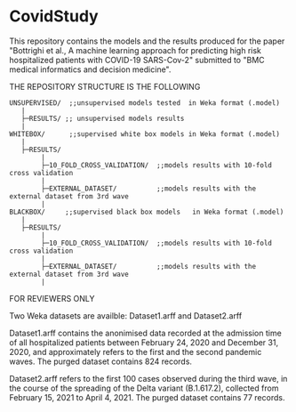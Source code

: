 # CovidStudy
This repository contains the models and the results  produced for the paper "Bottrighi et al., A machine learning approach for predicting high risk hospitalized patients with COVID-19 SARS-Cov-2" submitted to "BMC medical informatics and decision medicine".

THE REPOSITORY STRUCTURE IS THE FOLLOWING

```
UNSUPERVISED/  ;;unsupervised models tested  in Weka format (.model)
   |
   ├─RESULTS/ ;; unsupervised models results
   |
WHITEBOX/      ;;supervised white box models in Weka format (.model)
   |
   ├─RESULTS/
        |
        ├─10_FOLD_CROSS_VALIDATION/  ;;models results with 10-fold cross validation
        |
        ├─EXTERNAL_DATASET/          ;;models results with the external dataset from 3rd wave
        |
BLACKBOX/     ;;supervised black box models   in Weka format (.model)
   |
   ├─RESULTS/
        |
        ├─10_FOLD_CROSS_VALIDATION/  ;;models results with 10-fold cross validation
        |
        ├─EXTERNAL_DATASET/          ;;models results with the external dataset from 3rd wave
        |
```




FOR REVIEWERS ONLY

Two Weka datasets are availble:
Dataset1.arff and Dataset2.arff

Dataset1.arff contains the anonimised data recorded at the admission time of all hospitalized patients between February 24, 2020 and December 31, 2020, and approximately refers to the first and the second pandemic waves. The purged dataset contains 824 records.

Dataset2.arff refers to the first 100 cases observed during the third wave, in the course of the spreading of the  Delta variant (B.1.617.2), collected from February 15, 2021 to April 4, 2021. The purged dataset contains 77 records.
